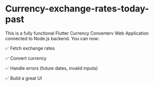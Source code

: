 # Currency-exchange-rates-today-past

This is a fully functional Flutter Currency Converterv Web Application connected to Node.js backend. You can now: 

✅ Fetch exchange rates

✅ Convert currency

✅ Handle errors (future dates, invalid inputs)

✅ Build a great UI
